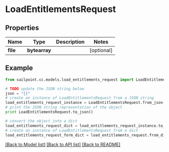 # LoadEntitlementsRequest


## Properties
Name | Type | Description | Notes
------------ | ------------- | ------------- | -------------
**file** | **bytearray** |  | [optional] 

## Example

```python
from sailpoint.cc.models.load_entitlements_request import LoadEntitlementsRequest

# TODO update the JSON string below
json = "{}"
# create an instance of LoadEntitlementsRequest from a JSON string
load_entitlements_request_instance = LoadEntitlementsRequest.from_json(json)
# print the JSON string representation of the object
print LoadEntitlementsRequest.to_json()

# convert the object into a dict
load_entitlements_request_dict = load_entitlements_request_instance.to_dict()
# create an instance of LoadEntitlementsRequest from a dict
load_entitlements_request_form_dict = load_entitlements_request.from_dict(load_entitlements_request_dict)
```
[[Back to Model list]](../README.md#documentation-for-models) [[Back to API list]](../README.md#documentation-for-api-endpoints) [[Back to README]](../README.md)


